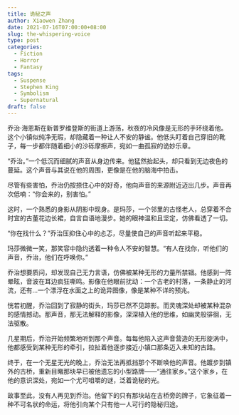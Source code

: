 ```yaml
---
title: 诡秘之声
author: Xiaowen Zhang
date: 2021-07-16T07:00:00+08:00
slug: the-whispering-voice
type: post
categories:
  - Fiction
  - Horror
  - Fantasy
tags:
  - Suspense
  - Stephen King
  - Symbolism
  - Supernatural
draft: false
---
```


乔治·海恩斯在新普罗维登斯的街道上游荡，秋夜的冷风像是无形的手环绕着他。这个小镇似纯净无瑕，却隐藏着一种让人不安的静谧。他低头盯着自己穿旧的靴子，每一步都伴随着细小的沙砾摩擦声，宛如一曲孤寂的诡妙乐章。

“乔治。”一个低沉而细腻的声音从身边传来。他猛然抬起头，却只看到无边夜色的蔓延。这个声音与其说在他的周围，更像是在他的脑海中拍击。

尽管有些害怕，乔治仍按捺住心中的好奇，他向声音的来源附近迈出几步。声音再次低喃：“你会来的，别害怕。”

这时，一个熟悉的身影从阴影中现身。是玛莎，一个邻里的古怪老人，总穿着不合时宜的古董花边长裙，自言自语地漫步。她的眼神温和且坚定，仿佛看透了一切。

“你在找什么？”乔治压抑住心中的忐忑，尽量使自己的声音听起来平稳。

玛莎微微一笑，那笑容中隐约透着一种令人不安的智慧。“有人在找你，听他们的声音，乔治，他们在呼唤你。”

乔治想要质问，却发现自己无力言语，仿佛被某种无形的力量所禁锢。他感到一阵晕眩，音波在耳边疯狂嘶鸣。影像在他眼前扰动：一个古老的村落，一条静止的河流，还有...一个漂浮在水面之上的诡异图像，像是某种不详的预兆。

恍若初醒，乔治回到了寂静的街头，玛莎已然不见踪影。而灵魂深处却被某种混杂的感情撼动。那声音，那无法解释的影像，深深植入他的思维，如幽灵般徘徊，无法驱散。

几星期后，乔治开始频繁地听到那个声音。每每他陷入这声音营造的无形旋涡中，他都感受到某种无形的牵引，拉扯着他逐步接近小镇口那条迈入未知的古路。

终于，在一个无星无光的晚上，乔治无法再抵挡那个不断唤他的声音。他踱步到镇外的古桥，重新目睹那块早已被他遗忘的小型路牌——“通往家乡。”这个家乡，在他的意识深处，宛如一个尤可咀嚼的谜，泛着诡秘的光。

故事至此，没有人再见到乔治。他留下的只有那块站在古桥旁的牌子，它象征着一种不可名状的命运，将他引向某个只有他一人可行的隐秘归途。